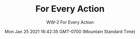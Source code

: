 ---
category: "wall_covering"
date: "Mon Jan 25 2021 16:42:35 GMT-0700 (Mountain Standard Time)"
description: "null"
designer: "Wendy Westlake"
href: "https://www.areaenvironments.com/wendy-westlake"
image_primary: "./img/WW+For+Every+Action+Art.jpg"
image_secondary: "./img/WW+For+Every+Action+Interior.jpg"
image_thumb: "./img/Wendy+Westlake.png"
manufacturer: "Area Environments"
slug: "/manufacturers/area_environments/wall_covering/for_every_action"
subtitle: "WW-2 For Every Action"
tags:
  - "area_environments"
  - "wall_covering"
title: "For Every Action"
---